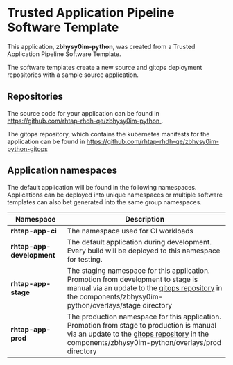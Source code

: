 # Trusted Application Pipeline Software Template

This application, **zbhysy0im-python**, was created from a Trusted Application Pipeline Software Template.

The software templates create a new source and gitops deployment repositories with a sample source application. 

## Repositories

The source code for your application can be found in [https://github.com/rhtap-rhdh-qe/zbhysy0im-python ](https://github.com/rhtap-rhdh-qe/zbhysy0im-python ).
 
The gitops repository, which contains the kubernetes manifests for the application can be found in 
[https://github.com/rhtap-rhdh-qe/zbhysy0im-python-gitops ](https://github.com/rhtap-rhdh-qe/zbhysy0im-python-gitops ) 

## Application namespaces 

The default application will be found in the following namespaces. Applications can be deployed into unique namespaces or multiple software templates can also bet generated into the same group namespaces.  

|  Namespace   |  Description   |  
| -------- | -------- |
| **rhtap-app-ci** | The namespace used for CI workloads |
| **rhtap-app-development** | The default application during development. Every build will be deployed to this namespace for testing. |
| **rhtap-app-stage** | The staging namespace for this application. Promotion from development to stage is manual via an update to the [gitops repository](https://github.com/rhtap-rhdh-qe/zbhysy0im-python-gitops ) in the components/zbhysy0im-python/overlays/stage directory |
| **rhtap-app-prod** | The production namespace for this application. Promotion from stage to production is manual via an update to the [gitops repository](https://github.com/rhtap-rhdh-qe/zbhysy0im-python-gitops ) in the components/zbhysy0im-python/overlays/prod directory |
